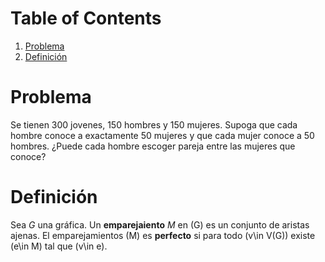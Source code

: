 <script type="text/x-mathjax-config">
  MathJax.Hub.Config({
    tex2jax: {inlineMath: [["$","$"],["\\(","\\)"]]}
  });
</script>
<script type="text/javascript" src="../MathJax.js?config=TeX-AMS_HTML-full"></script>



# Table of Contents

1.  [Problema](#orgda31252)
2.  [Definición](#org9ff9d16)



<a id="orgda31252"></a>

# Problema

Se tienen 300 jovenes, 150 hombres y 150 mujeres. Supoga que cada
hombre conoce a exactamente 50 mujeres y que cada mujer conoce a 50
hombres. ¿Puede cada hombre escoger pareja entre las mujeres que
conoce?


<a id="org9ff9d16"></a>

# Definición

Sea $G$ una gráfica. Un **emparejaiento** $M$ en \(G\) es un
conjunto de aristas ajenas.
El emparejamientos \(M\) es **perfecto** si para todo \(v\in V(G)\)
existe \(e\in M\) tal que \(v\in e\).



